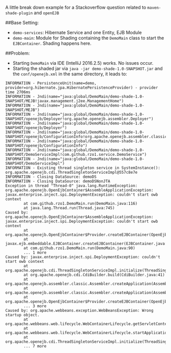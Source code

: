 A little break down example for a Stackoverflow question related to `maven-shade-plugin` and `openEJB`

##Base Setting:

- `demo-services`: Hibernate Service and one Entity, EJB Module
- `demo-main`: Module for Shading containing the `DemoMain` class to start the `EJBContainer`. Shading happens here.

##Problem:

- Starting `DemoMain` via IDE (IntelliJ 2016.2.5) works. No issues occur.
- Starting the shaded jar via `java -jar demo-shade-1.0-SNAPSHOT.jar` and the `conf/openejb.xml` in the same directory, it leads to:
 
 ```
 INFORMATION - PersistenceUnit(name=demo, provider=org.hibernate.jpa.HibernatePersistenceProvider) - provider time 2706ms
 INFORMATION - Jndi(name="java:global/DemoMain/demo-shade-1.0-SNAPSHOT/MEJB!javax.management.j2ee.ManagementHome")
 INFORMATION - Jndi(name="java:global/DemoMain/demo-shade-1.0-SNAPSHOT/MEJB")
 INFORMATION - Jndi(name="java:global/DemoMain/demo-shade-1.0-SNAPSHOT/openejb/Deployer!org.apache.openejb.assembler.Deployer")
 INFORMATION - Jndi(name="java:global/DemoMain/demo-shade-1.0-SNAPSHOT/openejb/Deployer")
 INFORMATION - Jndi(name="java:global/DemoMain/demo-shade-1.0-SNAPSHOT/openejb/ConfigurationInfo!org.apache.openejb.assembler.classic.cmd.ConfigurationInfo")
 INFORMATION - Jndi(name="java:global/DemoMain/demo-shade-1.0-SNAPSHOT/openejb/ConfigurationInfo")
 INFORMATION - Jndi(name="java:global/DemoMain/demo-shade-1.0-SNAPSHOT/DemoServiceImpl!com.github.rzo1.service.DemoService")
 INFORMATION - Jndi(name="java:global/DemoMain/demo-shade-1.0-SNAPSHOT/DemoServiceImpl")
 INFORMATION - Existing thread singleton service in SystemInstance(): org.apache.openejb.cdi.ThreadSingletonServiceImpl@557c8e7e
 INFORMATION - Closing DataSource: demoDS
 INFORMATION - Closing DataSource: demoDSNonJTA
 Exception in thread "Thread-0" java.lang.RuntimeException: org.apache.openejb.OpenEjbContainer$AssembleApplicationException: javax.enterprise.inject.spi.DeploymentException: couldn't start owb context
         at com.github.rzo1.DemoMain.run(DemoMain.java:116)
         at java.lang.Thread.run(Thread.java:745)
 Caused by: org.apache.openejb.OpenEjbContainer$AssembleApplicationException: javax.enterprise.inject.spi.DeploymentException: couldn't start owb context
         at org.apache.openejb.OpenEjbContainer$Provider.createEJBContainer(OpenEjbContainer.java:346)
         at javax.ejb.embeddable.EJBContainer.createEJBContainer(EJBContainer.java:56)
         at com.github.rzo1.DemoMain.run(DemoMain.java:90)
         ... 1 more
 Caused by: javax.enterprise.inject.spi.DeploymentException: couldn't start owb context
         at org.apache.openejb.cdi.ThreadSingletonServiceImpl.initialize(ThreadSingletonServiceImpl.java:191)
         at org.apache.openejb.cdi.CdiBuilder.build(CdiBuilder.java:41)
         at org.apache.openejb.assembler.classic.Assembler.createApplication(Assembler.java:913)
         at org.apache.openejb.assembler.classic.Assembler.createApplication(Assembler.java:717)
         at org.apache.openejb.OpenEjbContainer$Provider.createEJBContainer(OpenEjbContainer.java:342)
         ... 3 more
 Caused by: org.apache.webbeans.exception.WebBeansException: Wrong startup object.
         at org.apache.webbeans.web.lifecycle.WebContainerLifecycle.getServletContext(WebContainerLifecycle.java:227)
         at org.apache.webbeans.web.lifecycle.WebContainerLifecycle.startApplication(WebContainerLifecycle.java:86)
         at org.apache.openejb.cdi.ThreadSingletonServiceImpl.initialize(ThreadSingletonServiceImpl.java:189)
         ... 7 more
```
